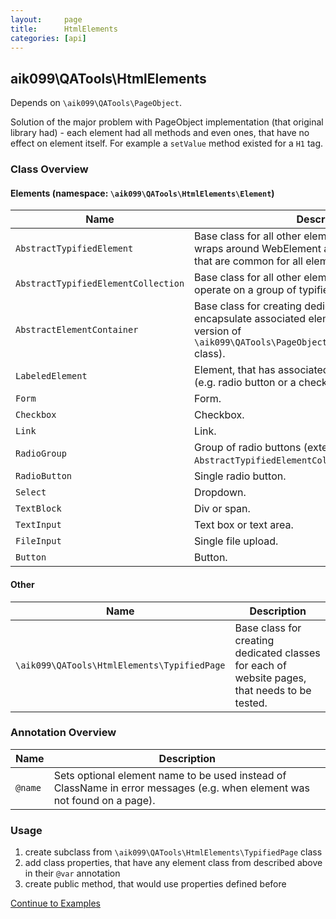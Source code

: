 ```yaml
---
layout:     page
title:      HtmlElements
categories: [api]
---
```


## aik099\QATools\HtmlElements
Depends on `\aik099\QATools\PageObject`.

Solution of the major problem with PageObject implementation (that original library had) - each element had all methods and even ones, that have no effect on element itself. For example a `setValue` method existed for a `H1` tag.

### Class Overview

#### Elements (namespace: `\aik099\QATools\HtmlElements\Element`)

| Name | Description |
| ------------- | ------------- |
| `AbstractTypifiedElement` | Base class for all other elements in this library, that wraps around WebElement and only exposes methods, that are common for all elements. |
| `AbstractTypifiedElementCollection` | Base class for all other elements in this library, that operate on a group of typified elements. |
| `AbstractElementContainer` | Base class for creating dedicated classes, that will encapsulate associated elements on a page (typified version of `\aik099\QATools\PageObject\AbstractElementContainer` class). |
| `LabeledElement` | Element, that has associated LABEL element on a page (e.g. radio button or a checkbox). |
| `Form` | Form. |
| `Checkbox` | Checkbox. |
| `Link` | Link. |
| `RadioGroup` | Group of radio buttons (extends `AbstractTypifiedElementCollection`). |
| `RadioButton` | Single radio button. |
| `Select` | Dropdown. |
| `TextBlock` | Div or span. |
| `TextInput` | Text box or text area. |
| `FileInput` | Single file upload. |
| `Button` | Button. |

#### Other

| Name | Description |
| ------------- | ------------- |
| `\aik099\QATools\HtmlElements\TypifiedPage` | Base class for creating dedicated classes for each of website pages, that needs to be tested. |

### Annotation Overview

| Name | Description |
| ------------- | ------------- |
| `@name` | Sets optional element name to be used instead of ClassName in error messages (e.g. when element was not found on a page). |

### Usage

1. create subclass from `\aik099\QATools\HtmlElements\TypifiedPage` class
2. add class properties, that have any element class from described above in their `@var` annotation
3. create public method, that would use properties defined before

[Continue to Examples](/examples/02-HtmlElements)
